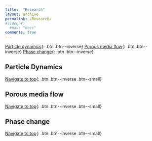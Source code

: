 ```yaml
---
title:  "Research"
layout: archive
permalink: /Research/
#sidebar:
  #nav: "docs"
comments: true
---
```

<a id="Top_of_page">

[Particle dynamics](#ParticleDynamics){: .btn .btn--inverse}
[Porous media flow](#Porous){: .btn .btn--inverse}
[Phase change](#PhaseChange){: .btn .btn--inverse}
  
## Particle Dynamics <a id="ParticleDynamics"> 
  [Navigate to top](#Top_of_page){: .btn .btn--inverse .btn--small}

## Porous media flow <a id="Porous"> 
  [Navigate to top](#Top_of_page){: .btn .btn--inverse .btn--small}

## Phase change <a id="PhaseChange"> 
  [Navigate to top](#Top_of_page){: .btn .btn--inverse .btn--small}
  
